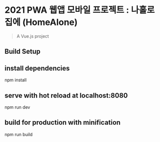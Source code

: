 # 2021 PWA 웹앱 모바일 프로젝트 : 나홀로집에 (HomeAlone)

> A Vue.js project


## Build Setup

## install dependencies
npm install

## serve with hot reload at localhost:8080
npm run dev

## build for production with minification
npm run build

